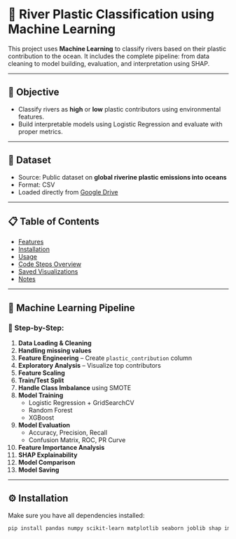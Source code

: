 # 🌊 River Plastic Classification using Machine Learning

This project uses **Machine Learning** to classify rivers based on their plastic contribution to the ocean. It includes the complete pipeline: from data cleaning to model building, evaluation, and interpretation using SHAP.

---

## 🎯 Objective

- Classify rivers as **high** or **low** plastic contributors using environmental features.
- Build interpretable models using Logistic Regression and evaluate with proper metrics.

---

## 📂 Dataset

- Source: Public dataset on **global riverine plastic emissions into oceans**
- Format: CSV
- Loaded directly from [Google Drive](https://drive.google.com/file/d/1zIk9JOdJEu9YF7Xuv2C8f2Q8ySfG3nHd/view)

---

## 📋 Table of Contents

- [Features](#features)
- [Installation](#installation)
- [Usage](#usage)
- [Code Steps Overview](#code-steps-overview)
- [Saved Visualizations](#saved-visualizations)
- [Notes](#notes)

---

## 🧠 Machine Learning Pipeline

### 🔹 Step-by-Step:
1. **Data Loading & Cleaning**
2. **Handling missing values**
3. **Feature Engineering** – Create `plastic_contribution` column
4. **Exploratory Analysis** – Visualize top contributors
5. **Feature Scaling**
6. **Train/Test Split**
7. **Handle Class Imbalance** using SMOTE
8. **Model Training**
   - Logistic Regression + GridSearchCV
   - Random Forest
   - XGBoost
9. **Model Evaluation**
   - Accuracy, Precision, Recall
   - Confusion Matrix, ROC, PR Curve
10. **Feature Importance Analysis**
11. **SHAP Explainability**
12. **Model Comparison**
13. **Model Saving**

---

## ⚙️ Installation

Make sure you have all dependencies installed:

```bash
pip install pandas numpy scikit-learn matplotlib seaborn joblib shap imbalanced-learn xgboost

